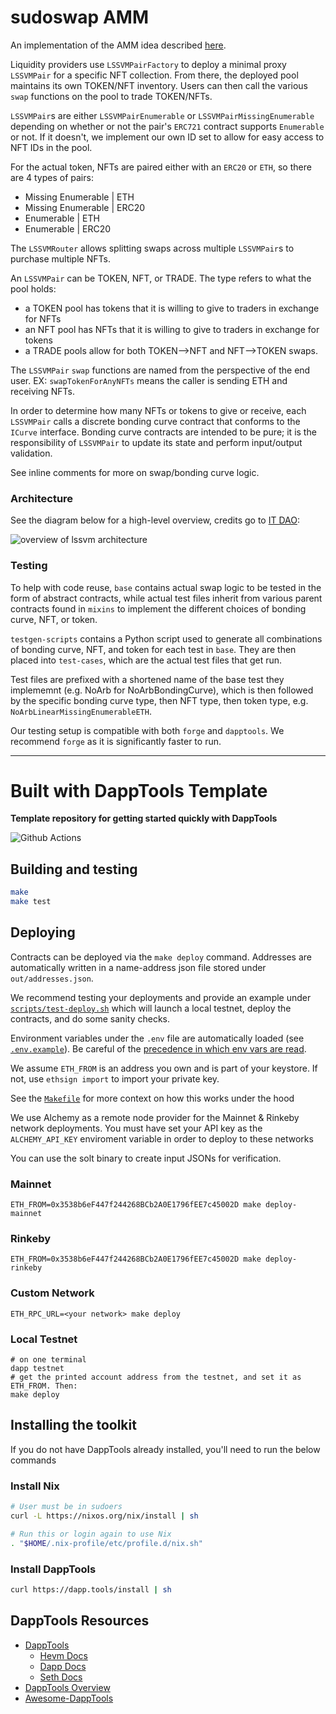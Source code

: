 # sudoswap AMM

An implementation of the AMM idea described [here](https://blog.0xmons.xyz/83017366310).

Liquidity providers use `LSSVMPairFactory` to deploy a minimal proxy `LSSVMPair` for a specific NFT collection. From there, the deployed pool maintains its own TOKEN/NFT inventory. Users can then call the various `swap` functions on the pool to trade TOKEN/NFTs.

`LSSVMPair`s are either `LSSVMPairEnumerable` or `LSSVMPairMissingEnumerable` depending on whether or not the pair's `ERC721` contract supports `Enumerable` or not. If it doesn't, we implement our own ID set to allow for easy access to NFT IDs in the pool.

For the actual token, NFTs are paired either with an `ERC20` or `ETH`, so there are 4 types of pairs:

* Missing Enumerable | ETH
* Missing Enumerable | ERC20
* Enumerable | ETH
* Enumerable | ERC20

The `LSSVMRouter` allows splitting swaps across multiple `LSSVMPair`s to purchase multiple NFTs.

An `LSSVMPair` can be TOKEN, NFT, or TRADE. 
The type refers to what the pool holds:
- a TOKEN pool has tokens that it is willing to give to traders in exchange for NFTs
- an NFT pool has NFTs that it is willing to give to traders in exchange for tokens
- a TRADE pools allow for both TOKEN-->NFT and NFT-->TOKEN swaps.

The `LSSVMPair` `swap` functions are named from the perspective of the end user. EX: `swapTokenForAnyNFTs` means the caller is sending ETH and receiving NFTs.

In order to determine how many NFTs or tokens to give or receive, each `LSSVMPair` calls a discrete bonding curve contract that conforms to the `ICurve` interface. Bonding curve contracts are intended to be pure; it is the responsibility of `LSSVMPair` to update its state and perform input/output validation.

See inline comments for more on swap/bonding curve logic. 

### Architecture

See the diagram below for a high-level overview, credits go to [IT DAO](https://twitter.com/InfoTokenDAO):

![overview of lssvm architecture](./sudo-diagram.png)

### Testing
To help with code reuse, `base` contains actual swap logic to be tested in the form of abstract contracts, while actual test files inherit from various parent contracts found in `mixins` to implement the different choices of bonding curve, NFT, or token.

`testgen-scripts` contains a Python script used to generate all combinations of bonding curve, NFT, and token for each test in `base`. They are then placed into `test-cases`, which are the actual test files that get run.

Test files are prefixed with a shortened name of the base test they implememnt (e.g. NoArb for NoArbBondingCurve), which is then followed by the specific bonding curve type, then NFT type, then token type, e.g. `NoArbLinearMissingEnumerableETH`.

Our testing setup is compatible with both `forge` and `dapptools`. We recommend `forge` as it is significantly faster to run.

---

# Built with DappTools Template

**Template repository for getting started quickly with DappTools**

![Github Actions](https://github.com/gakonst/dapptools-template/workflows/Tests/badge.svg)

## Building and testing

```sh
make
make test
```

## Deploying

Contracts can be deployed via the `make deploy` command. Addresses are automatically
written in a name-address json file stored under `out/addresses.json`.

We recommend testing your deployments and provide an example under [`scripts/test-deploy.sh`](./scripts/test-deploy.sh)
which will launch a local testnet, deploy the contracts, and do some sanity checks.

Environment variables under the `.env` file are automatically loaded (see [`.env.example`](./.env.example)).
Be careful of the [precedence in which env vars are read](https://github.com/dapphub/dapptools/tree/2cf441052489625f8635bc69eb4842f0124f08e4/src/dapp#precedence).

We assume `ETH_FROM` is an address you own and is part of your keystore.
If not, use `ethsign import` to import your private key.

See the [`Makefile`](./Makefile#25) for more context on how this works under the hood

We use Alchemy as a remote node provider for the Mainnet & Rinkeby network deployments.
You must have set your API key as the `ALCHEMY_API_KEY` enviroment variable in order to
deploy to these networks

You can use the solt binary to create input JSONs for verification.

### Mainnet

```
ETH_FROM=0x3538b6eF447f244268BCb2A0E1796fEE7c45002D make deploy-mainnet
```

### Rinkeby

```
ETH_FROM=0x3538b6eF447f244268BCb2A0E1796fEE7c45002D make deploy-rinkeby
```

### Custom Network

```
ETH_RPC_URL=<your network> make deploy
```

### Local Testnet

```
# on one terminal
dapp testnet
# get the printed account address from the testnet, and set it as ETH_FROM. Then:
make deploy
```

## Installing the toolkit

If you do not have DappTools already installed, you'll need to run the below
commands

### Install Nix

```sh
# User must be in sudoers
curl -L https://nixos.org/nix/install | sh

# Run this or login again to use Nix
. "$HOME/.nix-profile/etc/profile.d/nix.sh"
```

### Install DappTools

```sh
curl https://dapp.tools/install | sh
```

## DappTools Resources

* [DappTools](https://dapp.tools)
    * [Hevm Docs](https://github.com/dapphub/dapptools/blob/master/src/hevm/README.md)
    * [Dapp Docs](https://github.com/dapphub/dapptools/tree/master/src/dapp/README.md)
    * [Seth Docs](https://github.com/dapphub/dapptools/tree/master/src/seth/README.md)
* [DappTools Overview](https://www.youtube.com/watch?v=lPinWgaNceM)
* [Awesome-DappTools](https://github.com/rajivpo/awesome-dapptools)
